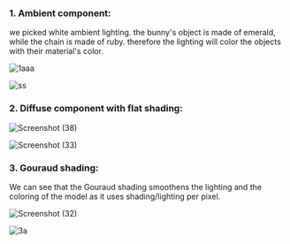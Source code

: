 ### 1. Ambient component:
we picked white ambient lighting.
the bunny's object is made of emerald, while the chain is made of ruby.
therefore the lighting will color the objects with their material's color.


![1aaa](https://user-images.githubusercontent.com/101698622/213910810-8d6dcbcf-1aaa-4509-be89-20cf6e007178.png)


![ss](https://user-images.githubusercontent.com/101698622/213910878-37787b9c-c716-4414-a8c4-373f9458365f.png)


### 2. Diffuse component with flat shading:

![Screenshot (38)](https://user-images.githubusercontent.com/108798956/213910130-ecd78a1b-1250-417f-b1fd-3697c08c4d8d.png)


![Screenshot (33)](https://user-images.githubusercontent.com/108798956/213909904-e0271ec9-1e67-4a2e-a08b-7517d57ac6e2.png)

### 3. Gouraud shading:
We can see that the Gouraud shading smoothens the lighting and the coloring of the model as it uses shading/lighting per pixel.

![Screenshot (32)](https://user-images.githubusercontent.com/108798956/213910147-4560df4e-3b1c-4f59-bf00-cfe7014968dd.png)

![3a](https://user-images.githubusercontent.com/101698622/213910982-6f6dddb2-fae1-4728-b2c8-821438ef5ea8.png)
